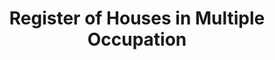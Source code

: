---
schema: default
title: Register of Houses in Multiple Occupation
organization: Oxford City Council
notes: ''
resources:
  - name: HMO Simplified Register
    url: 'https://oxopendata.github.io/register-of-houses-in-multiple-occupation/'
    format: csv
  - name: HMO Temporary Exemption Notices
    url: 'https://oxopendata.github.io/register-of-houses-in-multiple-occupation/'
    format: csv
license: 'https://www.nationalarchives.gov.uk/doc/open-government-licence/version/3/'
category:
  - Land and Property
maintainer: Oxford City Council
maintainer_email: opendata@oxford.gov.uk
---